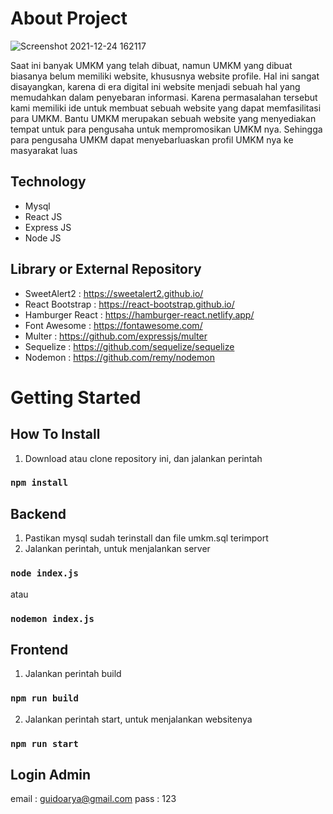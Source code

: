 # About Project

![Screenshot 2021-12-24 162117](https://user-images.githubusercontent.com/61103666/147333999-20de24f5-21a7-44cc-9e80-940954ba4d01.png)

Saat ini banyak UMKM yang telah dibuat, namun UMKM yang dibuat biasanya belum memiliki website, khususnya website profile. Hal ini sangat disayangkan, karena di era digital ini website menjadi sebuah hal yang memudahkan dalam penyebaran informasi. Karena permasalahan tersebut kami memiliki ide untuk membuat sebuah website yang dapat memfasilitasi para UMKM. Bantu UMKM merupakan sebuah website yang menyediakan tempat untuk para pengusaha untuk mempromosikan UMKM nya. 
Sehingga para pengusaha UMKM dapat menyebarluaskan profil UMKM nya ke masyarakat luas

## Technology
* Mysql
* React JS
* Express JS
* Node JS

## Library or External Repository
* SweetAlert2 : https://sweetalert2.github.io/
* React Bootstrap : https://react-bootstrap.github.io/
* Hamburger React : https://hamburger-react.netlify.app/
* Font Awesome : https://fontawesome.com/
* Multer : https://github.com/expressjs/multer
* Sequelize : https://github.com/sequelize/sequelize
* Nodemon : https://github.com/remy/nodemon


# Getting Started

## How To Install
1. Download atau clone repository ini, dan jalankan perintah
### `npm install`

## Backend
1. Pastikan mysql sudah terinstall dan file umkm.sql terimport
2. Jalankan perintah, untuk menjalankan server
### `node index.js`
atau
### `nodemon index.js`

## Frontend
1. Jalankan perintah build
### `npm run build`
2. Jalankan perintah start, untuk menjalankan websitenya
### `npm run start`

## Login Admin 
email : guidoarya@gmail.com
pass  : 123


